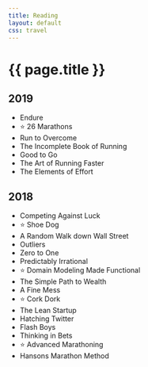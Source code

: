 ```yaml
---
title: Reading
layout: default
css: travel
---
```


# {{ page.title }}

## 2019

- Endure
- ⭐️ 26 Marathons
- Run to Overcome
- The Incomplete Book of Running
- Good to Go
- The Art of Running Faster
- The Elements of Effort

## 2018

- Competing Against Luck
- ⭐️ Shoe Dog
- A Random Walk down Wall Street
- Outliers
- Zero to One
- Predictably Irrational
- ⭐️ Domain Modeling Made Functional
- The Simple Path to Wealth
- A Fine Mess
- ⭐️ Cork Dork
- The Lean Startup
- Hatching Twitter
- Flash Boys
- Thinking in Bets
- ⭐️ Advanced Marathoning
- Hansons Marathon Method
